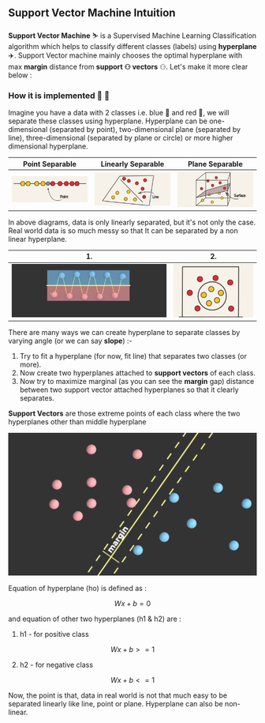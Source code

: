 ## Support Vector Machine Intuition

**Support Vector Machine** ⛷️ is a Supervised Machine Learning Classification algorithm which helps to classify different classes (labels) using **hyperplane** ✈️. Support Vector machine mainly chooses the optimal hyperplane with max **margin** distance from **support ⚇ vectors** ⚇. Let's make it more clear below :

### How it is implemented 🤔 💭

Imagine you have a data with 2 classes i.e. blue 🔵 and red 🔴, we will separate these classes using hyperplane. Hyperplane can be one-dimensional (separated by point), two-dimensional plane (separated by line), three-dimensional (separated by plane or circle) or more higher dimensional hyperplane.

|Point Separable|Linearly Separable|Plane Separable|
|---------------|------------------|---------------|
|<img src="https://github.com/Hg03/Story-Of-ML/blob/main/assets/pointseparable.png">|<img src="https://github.com/Hg03/Story-Of-ML/blob/main/assets/lineseparable.png">|<img src="https://github.com/Hg03/Story-Of-ML/blob/main/assets/planeseparable.png">|

In above diagrams, data is only linearly separated, but it's not only the case. Real world data is so much messy so that It can be separated by a non linear hyperplane.

|1.|2.|
|--|--|
|<img src="https://github.com/Hg03/Story-Of-ML/blob/main/assets/nonlinear.png">|<img src="https://github.com/Hg03/Story-Of-ML/blob/main/assets/circleseparated.png">|

There are many ways we can create hyperplane to separate classes by varying angle (or we can say **slope**) :- 

1. Try to fit a hyperplane (for now, fit line) that separates two classes (or more).
2. Now create two hyperplanes attached to **support vectors** of each class.
3. Now try to maximize marginal (as you can see the **margin** gap) distance between two support vector attached hyperplanes so that it clearly separates.

**Support Vectors** are those extreme points of each class where the two hyperplanes other than middle hyperplane

<img src="https://github.com/Hg03/Story-Of-ML/blob/main/assets/hyperplanes.png">

Equation of hyperplane (ho) is defined as :

$$ Wx + b = 0 $$

and equation of other two hyperplanes (h1 & h2) are :

1. h1 - for positive class

$$ Wx + b >= 1 $$

2. h2 - for negative class

$$ Wx + b <=1 $$

Now, the point is that, data in real world is not that much easy to be separated linearly like line, point or plane. Hyperplane can also be non-linear.








